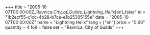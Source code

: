 +++
title = "2005-10-07T00:00:00Z_Ravnica:_City_of_Guilds_Lightning_Helix_[en]_false"
id = "1b2ecf55-c1cc-4b28-b7ce-e1b25305155e"
date = "2005-10-07T00:00:00Z"
name = "Lightning Helix"
lang = ["en"]
price = "0.66"
quantity = 4
foil = false
set = "Ravnica: City of Guilds"
+++
